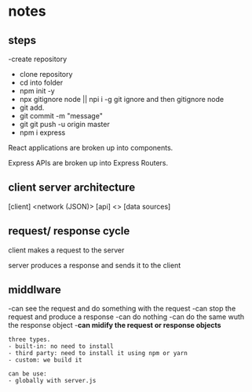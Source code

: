# notes



## steps

-create repository
- clone repository
- cd into folder
 - npm init -y
 - npx gitignore node || npi i -g git ignore and then gitignore node
 - git add.
 - git commit -m "message"
 - git git push -u origin master
 - npm i express

 React applications are broken up into components.

 Express APIs are broken up into Express Routers.


 ## client server architecture

 [client] <network (JSON)> [api] <> [data sources]

 ## request/ response cycle

 client makes a request to the server

 server produces a response and sends it to the client

 ## middlware 

 -can see the request and do something with the request
 -can stop the request and produce a response
 -can do nothing
 -can do the same wuth the response object
 -**can midify the request or response objects**

    three types.
    - built-in: no need to install
    - third party: need to install it using npm or yarn
    - custom: we build it

    can be use:
    - globally with server.js
